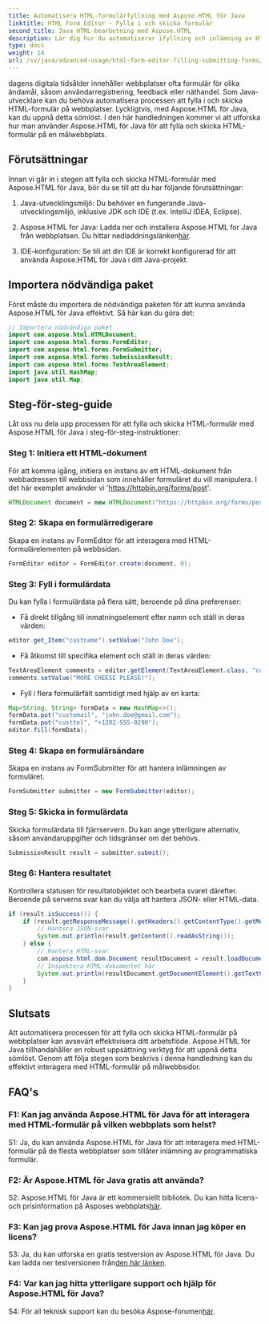 ```yaml
---
title: Automatisera HTML-formulärfyllning med Aspose.HTML för Java
linktitle: HTML Form Editor - Fylla i och skicka formulär
second_title: Java HTML-bearbetning med Aspose.HTML
description: Lär dig hur du automatiserar ifyllning och inlämning av HTML-formulär med Aspose.HTML för Java. Förenkla webbinteraktion med denna handledning.
type: docs
weight: 14
url: /sv/java/advanced-usage/html-form-editor-filling-submitting-forms/
---
```

dagens digitala tidsålder innehåller webbplatser ofta formulär för olika ändamål, såsom användarregistrering, feedback eller näthandel. Som Java-utvecklare kan du behöva automatisera processen att fylla i och skicka HTML-formulär på webbplatser. Lyckligtvis, med Aspose.HTML för Java, kan du uppnå detta sömlöst. I den här handledningen kommer vi att utforska hur man använder Aspose.HTML för Java för att fylla och skicka HTML-formulär på en målwebbplats.

## Förutsättningar

Innan vi går in i stegen att fylla och skicka HTML-formulär med Aspose.HTML för Java, bör du se till att du har följande förutsättningar:

1. Java-utvecklingsmiljö: Du behöver en fungerande Java-utvecklingsmiljö, inklusive JDK och IDE (t.ex. IntelliJ IDEA, Eclipse).

2.  Aspose.HTML for Java: Ladda ner och installera Aspose.HTML for Java från webbplatsen. Du hittar nedladdningslänken[här](https://releases.aspose.com/html/java/).

3. IDE-konfiguration: Se till att din IDE är korrekt konfigurerad för att använda Aspose.HTML för Java i ditt Java-projekt.

## Importera nödvändiga paket

Först måste du importera de nödvändiga paketen för att kunna använda Aspose.HTML för Java effektivt. Så här kan du göra det:

```java
// Importera nödvändiga paket
import com.aspose.html.HTMLDocument;
import com.aspose.html.forms.FormEditor;
import com.aspose.html.forms.FormSubmitter;
import com.aspose.html.forms.SubmissionResult;
import com.aspose.html.forms.TextAreaElement;
import java.util.HashMap;
import java.util.Map;
```

## Steg-för-steg-guide

Låt oss nu dela upp processen för att fylla och skicka HTML-formulär med Aspose.HTML för Java i steg-för-steg-instruktioner:

### Steg 1: Initiera ett HTML-dokument

För att komma igång, initiera en instans av ett HTML-dokument från webbadressen till webbsidan som innehåller formuläret du vill manipulera. I det här exemplet använder vi 'https://httpbin.org/forms/post'.

```java
HTMLDocument document = new HTMLDocument("https://httpbin.org/forms/post");
```

### Steg 2: Skapa en formulärredigerare

Skapa en instans av FormEditor för att interagera med HTML-formulärelementen på webbsidan.

```java
FormEditor editor = FormEditor.create(document, 0);
```

### Steg 3: Fyll i formulärdata

Du kan fylla i formulärdata på flera sätt, beroende på dina preferenser:

- Få direkt tillgång till inmatningselement efter namn och ställ in deras värden:

```java
editor.get_Item("custname").setValue("John Doe");
```

- Få åtkomst till specifika element och ställ in deras värden:

```java
TextAreaElement comments = editor.getElement(TextAreaElement.class, "comments");
comments.setValue("MORE CHEESE PLEASE!");
```

- Fyll i flera formulärfält samtidigt med hjälp av en karta:

```java
Map<String, String> formData = new HashMap<>();
formData.put("custemail", "john.doe@gmail.com");
formData.put("custtel", "+1202-555-0290");
editor.fill(formData);
```

### Steg 4: Skapa en formulärsändare

Skapa en instans av FormSubmitter för att hantera inlämningen av formuläret.

```java
FormSubmitter submitter = new FormSubmitter(editor);
```

### Steg 5: Skicka in formulärdata

Skicka formulärdata till fjärrservern. Du kan ange ytterligare alternativ, såsom användaruppgifter och tidsgränser om det behövs.

```java
SubmissionResult result = submitter.submit();
```

### Steg 6: Hantera resultatet

Kontrollera statusen för resultatobjektet och bearbeta svaret därefter. Beroende på serverns svar kan du välja att hantera JSON- eller HTML-data.

```java
if (result.isSuccess()) {
    if (result.getResponseMessage().getHeaders().getContentType().getMediaType().equals("application/json")) {
        // Hantera JSON-svar
        System.out.println(result.getContent().readAsString());
    } else {
        // Hantera HTML-svar
        com.aspose.html.dom.Document resultDocument = result.loadDocument();
        // Inspektera HTML-dokumentet här
        System.out.println(resultDocument.getDocumentElement().getTextContent());
    }
}
```

## Slutsats

Att automatisera processen för att fylla och skicka HTML-formulär på webbplatser kan avsevärt effektivisera ditt arbetsflöde. Aspose.HTML för Java tillhandahåller en robust uppsättning verktyg för att uppnå detta sömlöst. Genom att följa stegen som beskrivs i denna handledning kan du effektivt interagera med HTML-formulär på målwebbsidor.

## FAQ's

### F1: Kan jag använda Aspose.HTML för Java för att interagera med HTML-formulär på vilken webbplats som helst?

S1: Ja, du kan använda Aspose.HTML för Java för att interagera med HTML-formulär på de flesta webbplatser som tillåter inlämning av programmatiska formulär.

### F2: Är Aspose.HTML för Java gratis att använda?

 S2: Aspose.HTML för Java är ett kommersiellt bibliotek. Du kan hitta licens- och prisinformation på Asposes webbplats[här](https://purchase.aspose.com/buy).

### F3: Kan jag prova Aspose.HTML för Java innan jag köper en licens?

 S3: Ja, du kan utforska en gratis testversion av Aspose.HTML för Java. Du kan ladda ner testversionen från[den här länken](https://releases.aspose.com/).

### F4: Var kan jag hitta ytterligare support och hjälp för Aspose.HTML för Java?

 S4: För all teknisk support kan du besöka Aspose-forumen[här](https://forum.aspose.com/).